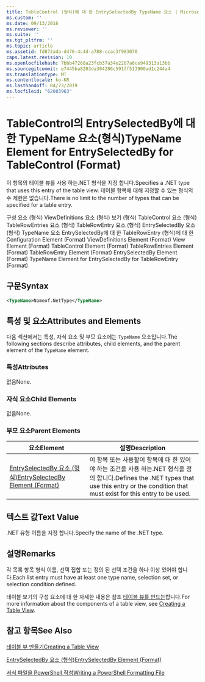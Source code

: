 ```yaml
---
title: TableControl (형식)에 대 한 EntrySelectedBy TypeName 요소 | Microsoft Docs
ms.custom: ''
ms.date: 09/13/2016
ms.reviewer: ''
ms.suite: ''
ms.tgt_pltfrm: ''
ms.topic: article
ms.assetid: fd872ada-d476-4c4d-a788-ccac3f983070
caps.latest.revision: 10
ms.openlocfilehash: 7bbb47268a23fcb37a34e2287a6ce949313a13bb
ms.sourcegitcommit: e7445ba8203da304286c591ff513900ad1c244a4
ms.translationtype: MT
ms.contentlocale: ko-KR
ms.lasthandoff: 04/23/2019
ms.locfileid: "62083963"
---
```

# <a name="typename-element-for-entryselectedby-for-tablecontrol-format"></a><span data-ttu-id="e849b-102">TableControl의 EntrySelectedBy에 대한 TypeName 요소(형식)</span><span class="sxs-lookup"><span data-stu-id="e849b-102">TypeName Element for EntrySelectedBy for TableControl (Format)</span></span>

<span data-ttu-id="e849b-103">이 항목의 테이블 뷰를 사용 하는.NET 형식을 지정 합니다.</span><span class="sxs-lookup"><span data-stu-id="e849b-103">Specifies a .NET type that uses this entry of the table view.</span></span> <span data-ttu-id="e849b-104">테이블 항목에 대해 지정할 수 있는 형식의 수 제한은 없습니다.</span><span class="sxs-lookup"><span data-stu-id="e849b-104">There is no limit to the number of types that can be specified for a table entry.</span></span>

<span data-ttu-id="e849b-105">구성 요소 (형식) ViewDefinitions 요소 (형식) 보기 (형식) TableControl 요소 (형식) TableRowEntries 요소 (형식) TableRowEntry 요소 (형식) EntrySelectedBy 요소 (형식) TypeName 요소 EntrySelectedBy에 대 한 TableRowEntry (형식)에 대 한</span><span class="sxs-lookup"><span data-stu-id="e849b-105">Configuration Element (Format) ViewDefinitions Element (Format) View Element (Format) TableControl Element (Format) TableRowEntries Element (Format) TableRowEntry Element (Format) EntrySelectedBy Element (Format) TypeName Element for EntrySelectedBy for TableRowEntry (Format)</span></span>

## <a name="syntax"></a><span data-ttu-id="e849b-106">구문</span><span class="sxs-lookup"><span data-stu-id="e849b-106">Syntax</span></span>

```xml
<TypeName>Nameof.NetType</TypeName>
```

## <a name="attributes-and-elements"></a><span data-ttu-id="e849b-107">특성 및 요소</span><span class="sxs-lookup"><span data-stu-id="e849b-107">Attributes and Elements</span></span>

<span data-ttu-id="e849b-108">다음 섹션에서는 특성, 자식 요소 및 부모 요소에는 `TypeName` 요소입니다.</span><span class="sxs-lookup"><span data-stu-id="e849b-108">The following sections describe attributes, child elements, and the parent element of the `TypeName` element.</span></span>

### <a name="attributes"></a><span data-ttu-id="e849b-109">특성</span><span class="sxs-lookup"><span data-stu-id="e849b-109">Attributes</span></span>

<span data-ttu-id="e849b-110">없음</span><span class="sxs-lookup"><span data-stu-id="e849b-110">None.</span></span>

### <a name="child-elements"></a><span data-ttu-id="e849b-111">자식 요소</span><span class="sxs-lookup"><span data-stu-id="e849b-111">Child Elements</span></span>

<span data-ttu-id="e849b-112">없음</span><span class="sxs-lookup"><span data-stu-id="e849b-112">None.</span></span>

### <a name="parent-elements"></a><span data-ttu-id="e849b-113">부모 요소</span><span class="sxs-lookup"><span data-stu-id="e849b-113">Parent Elements</span></span>

|<span data-ttu-id="e849b-114">요소</span><span class="sxs-lookup"><span data-stu-id="e849b-114">Element</span></span>|<span data-ttu-id="e849b-115">설명</span><span class="sxs-lookup"><span data-stu-id="e849b-115">Description</span></span>|
|-------------|-----------------|
|[<span data-ttu-id="e849b-116">EntrySelectedBy 요소 (형식)</span><span class="sxs-lookup"><span data-stu-id="e849b-116">EntrySelectedBy Element (Format)</span></span>](./entryselectedby-element-for-tablerowentry-for-tablecontrol-format.md)|<span data-ttu-id="e849b-117">이 항목 또는 사용할이 항목에 대 한 있어야 하는 조건을 사용 하는.NET 형식을 정의 합니다.</span><span class="sxs-lookup"><span data-stu-id="e849b-117">Defines the .NET types that use this entry or the condition that must exist for this entry to be used.</span></span>|

## <a name="text-value"></a><span data-ttu-id="e849b-118">텍스트 값</span><span class="sxs-lookup"><span data-stu-id="e849b-118">Text Value</span></span>

<span data-ttu-id="e849b-119">.NET 유형 이름을 지정 합니다.</span><span class="sxs-lookup"><span data-stu-id="e849b-119">Specify the name of the .NET type.</span></span>

## <a name="remarks"></a><span data-ttu-id="e849b-120">설명</span><span class="sxs-lookup"><span data-stu-id="e849b-120">Remarks</span></span>

<span data-ttu-id="e849b-121">각 목록 항목 형식 이름, 선택 집합 또는 정의 된 선택 조건을 하나 이상 있어야 합니다.</span><span class="sxs-lookup"><span data-stu-id="e849b-121">Each list entry must have at least one type name, selection set, or selection condition defined.</span></span>

<span data-ttu-id="e849b-122">테이블 보기의 구성 요소에 대 한 자세한 내용은 참조 [테이블 뷰를 만드는](./creating-a-table-view.md)합니다.</span><span class="sxs-lookup"><span data-stu-id="e849b-122">For more information about the components of a table view, see [Creating a Table View](./creating-a-table-view.md).</span></span>

## <a name="see-also"></a><span data-ttu-id="e849b-123">참고 항목</span><span class="sxs-lookup"><span data-stu-id="e849b-123">See Also</span></span>

[<span data-ttu-id="e849b-124">테이블 뷰 만들기</span><span class="sxs-lookup"><span data-stu-id="e849b-124">Creating a Table View</span></span>](./creating-a-table-view.md)

[<span data-ttu-id="e849b-125">EntrySelectedBy 요소 (형식)</span><span class="sxs-lookup"><span data-stu-id="e849b-125">EntrySelectedBy Element (Format)</span></span>](./entryselectedby-element-for-tablerowentry-for-tablecontrol-format.md)

[<span data-ttu-id="e849b-126">서식 파일을 PowerShell 작성</span><span class="sxs-lookup"><span data-stu-id="e849b-126">Writing a PowerShell Formatting File</span></span>](./writing-a-powershell-formatting-file.md)
